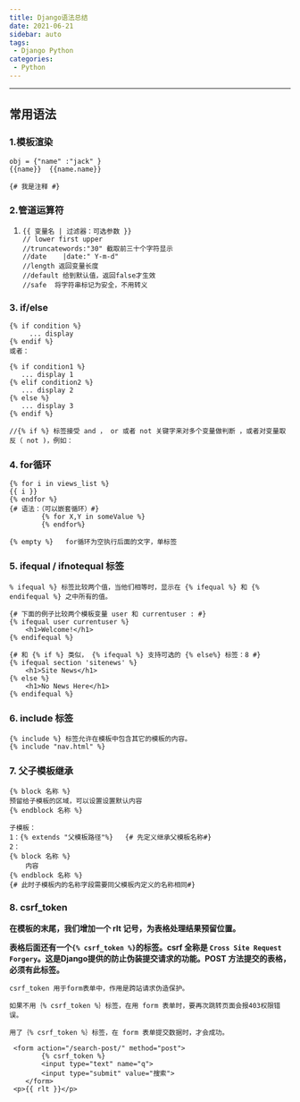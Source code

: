 ```yaml
---
title: Django语法总结
date: 2021-06-21
sidebar: auto
tags:
 - Django Python
categories: 
 - Python
---
```

---
## 常用语法

### 1.模板渲染

```django
obj = {"name" :"jack" }
{{name}}  {{name.name}}

{# 我是注释 #}
```



### 2.管道运算符



1. ```django
   {{ 变量名 | 过滤器：可选参数 }}
   // lower first upper
   //truncatewords:"30" 截取前三十个字符显示
   //date    |date:" Y-m-d"
   //length 返回变量长度
   //default 给到默认值，返回false才生效
   //safe  将字符串标记为安全，不用转义
   ```

   

### 3. if/else

```django
{% if condition %}
     ... display
{% endif %}
或者：

{% if condition1 %}
   ... display 1
{% elif condition2 %}
   ... display 2
{% else %}
   ... display 3
{% endif %}

//{% if %} 标签接受 and ， or 或者 not 关键字来对多个变量做判断 ，或者对变量取反（ not )，例如：
```

### 4. for循环

```django
{% for i in views_list %}
{{ i }}
{% endfor %}
{# 语法：（可以嵌套循环）#}
		{% for X,Y in someValue %}
	    {% endfor%}
```

```django
{% empty %}   for循环为空执行后面的文字，单标签
```

### 5. ifequal / ifnotequal 标签



```django
% ifequal %} 标签比较两个值，当他们相等时，显示在 {% ifequal %} 和 {% endifequal %} 之中所有的值。

{# 下面的例子比较两个模板变量 user 和 currentuser : #}
{% ifequal user currentuser %}
    <h1>Welcome!</h1>
{% endifequal %}

{# 和 {% if %} 类似， {% ifequal %} 支持可选的 {% else%} 标签：8 #}
{% ifequal section 'sitenews' %}
    <h1>Site News</h1>
{% else %}
    <h1>No News Here</h1>
{% endifequal %}
```

### 6. include 标签

```django
{% include %} 标签允许在模板中包含其它的模板的内容。
{% include "nav.html" %}
```

### 7. 父子模板继承

```django
{% block 名称 %} 
预留给子模板的区域，可以设置设置默认内容
{% endblock 名称 %}

子模板：
1：{% extends "父模板路径"%}   {# 先定义继承父模板名称#}
2：
{% block 名称 %}
	内容 
{% endblock 名称 %}
{# 此时子模板内的名称字段需要同父模板内定义的名称相同#}
```

### 8. csrf_token

**在模板的末尾，我们增加一个 rlt 记号，为表格处理结果预留位置。**

**表格后面还有一个``{% csrf_token %}``的标签。csrf 全称是 ``Cross Site Request Forgery``。这是Django提供的防止伪装提交请求的功能。POST 方法提交的表格，必须有此标签。**

```django
csrf_token 用于form表单中，作用是跨站请求伪造保护。

如果不用｛% csrf_token %｝标签，在用 form 表单时，要再次跳转页面会报403权限错误。

用了｛% csrf_token %｝标签，在 form 表单提交数据时，才会成功。

 <form action="/search-post/" method="post">
        {% csrf_token %}
        <input type="text" name="q">
        <input type="submit" value="搜索">
    </form>
 <p>{{ rlt }}</p>

```

